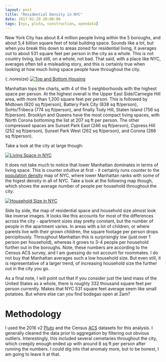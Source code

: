 ```yaml
---
layout: post
title: "Residential Density in NYC"
date: 2017-02-20 20:00:00
tags: [nyc, pluto, construction, opendata]
---
```


New York City has about 8.4 million people living within the 5 boroughs, and about 5,4 billion square feet of total building space.  Sounds like a lot, but when you break this down to areas zoned for residential living, it averages out to about 531 square feet per person in the city as a whole.  This is not country living, but still, on a whole, not bad.  That said, with a place like NYC, averages often tell a misleading story, and this is certainly true when looking at how much living space people have throughout the city.

{:.noresize}
[![Top and Bottom Housing]({{site.url}}/assets/TopAndBottomHousingSizes.png)]({{site.url}}/assets/TopAndBottomHousingSizes.png)

Manhattan tops the charts, with 4 of the 5 neighborhoods with the highest space per person.  At the highest overall is the Upper East Side/Carnegie Hill area, with more than 1,200 square feet per person.  This is followed by Midtown (920 sq ft/person), Battery Park City (838 sq ft/person), SoHo/Tribeca (774 sq ft/person), and finally Tody Hill, Staten Island (756 sq ft/person).  Brooklyn and Queens have the most compact living spaces, with North Corona bottoming the list at 207 sq ft per person.  The other compressed spaces are Sunset Park East (246 sq ft/person), Cypress Hill (252 sq ft/person), Sunset Park West (262 sq ft/person), and Corona (266 sq ft/person).

Take a look at the city at large though:

[![Living Space in NYC]({{site.url}}/assets/ResidentialSpacePerPerson.2016.NYC.png)]({{site.url}}/assets/ResidentialSpacePerPerson.2016.NYC.png)

It does not take much to notice that lower Manhattan dominates in terms of living space.  This is counter intuitive at first - it certainly runs counter to the [population density]({{site.url}}/post/Population-Density-NYC/) map of NYC, where lower Manhattan ranks with some of the higest density in all of NYC.  Take a look at the following map though, which shows the average number of people per household throughout the city:

[![Household Size in NYC]({{site.url}}/assets/HousholdSize.2016.NYC.png)]({{site.url}}/assets/HousholdSize.2016.NYC.png)

Side by side, the map of residential space and household size almost look like inverse images.  It looks like this accounts for most of the differences across the city - apartment sizes stay pretty constant, but the number of people in the apartment varies.  In areas with a lot of children, or where parents live with their grown children, the square footage per person drops percipitously.  Throughout Manhattan this is surprisingly low (just over 1 person per household), whereas it grows to 3-4 people per household further out in the boroughs.  Note, these numbers are according to the Census ACS survey, and I am guessing do not account for roommates.  I do not buy that Manhattan averages such a low household size.  But even still, it is representative of a larger trend, of increasing household size the further out in the city you go.

As a final note, I will point out that if you consider just the land mass of the United States as a whole, there is roughly 332 thousand square feet per person currently.  Makes that NYC 531 square feet average seem like small potatoes.  But where else can you find bodegas open at 2am?

# Methodology
I used the 2016 v2 [Pluto](https://www1.nyc.gov/site/planning/data-maps/open-data/dwn-pluto-mappluto.page) and the Census [ACS](https://www.census.gov/programs-surveys/acs/) datasets for this analysis.  I generally cleaned the data prior to aggregation by filtering out obvious outliers.  Interestingly, this included several cemetaries throughout the city, which creepily enough ended up with around 8 sq ft per person after running the numbers.  I could dig into that anomaly more, but to be honest, I am going to leave it at that.
